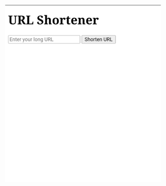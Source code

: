 <p align="center">
<img src="https://github.com/Mraprguild/Short.io-simple-url-shortner/blob/main/src/Screenshot.jpg"/>
</p>
